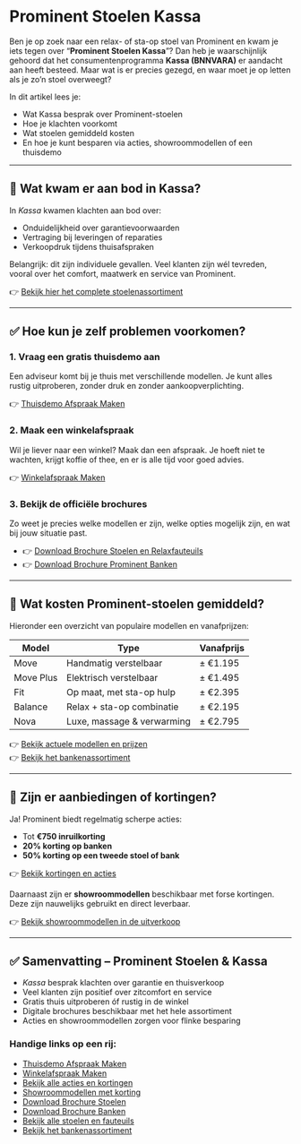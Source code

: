 # Prominent Stoelen Kassa

Ben je op zoek naar een relax- of sta-op stoel van Prominent en kwam je iets tegen over “**Prominent Stoelen Kassa**”? Dan heb je waarschijnlijk gehoord dat het consumentenprogramma **Kassa (BNNVARA)** er aandacht aan heeft besteed. Maar wat is er precies gezegd, en waar moet je op letten als je zo’n stoel overweegt?

In dit artikel lees je:
- Wat Kassa besprak over Prominent-stoelen
- Hoe je klachten voorkomt
- Wat stoelen gemiddeld kosten
- En hoe je kunt besparen via acties, showroommodellen of een thuisdemo

---

## 🧾 Wat kwam er aan bod in Kassa?

In *Kassa* kwamen klachten aan bod over:

- Onduidelijkheid over garantievoorwaarden  
- Vertraging bij leveringen of reparaties  
- Verkoopdruk tijdens thuisafspraken

Belangrijk: dit zijn individuele gevallen. Veel klanten zijn wél tevreden, vooral over het comfort, maatwerk en service van Prominent.

👉 [Bekijk hier het complete stoelenassortiment](https://sta-opstoelen.nl/stoelen)

---

## ✅ Hoe kun je zelf problemen voorkomen?

### 1. Vraag een gratis thuisdemo aan

Een adviseur komt bij je thuis met verschillende modellen. Je kunt alles rustig uitproberen, zonder druk en zonder aankoopverplichting.

👉 [Thuisdemo Afspraak Maken](https://sta-opstoelen.nl/thuisdemo)

### 2. Maak een winkelafspraak

Wil je liever naar een winkel? Maak dan een afspraak. Je hoeft niet te wachten, krijgt koffie of thee, en er is alle tijd voor goed advies.

👉 [Winkelafspraak Maken](https://sta-opstoelen.nl/winkelafspraak)

### 3. Bekijk de officiële brochures

Zo weet je precies welke modellen er zijn, welke opties mogelijk zijn, en wat bij jouw situatie past.

- 👉 [Download Brochure Stoelen en Relaxfauteuils](https://sta-opstoelen.nl/brochurestoelen)  
- 👉 [Download Brochure Prominent Banken](https://sta-opstoelen.nl/brochurebanken)

---

## 💺 Wat kosten Prominent-stoelen gemiddeld?

Hieronder een overzicht van populaire modellen en vanafprijzen:

| **Model**     | **Type**                       | **Vanafprijs** |
|---------------|--------------------------------|----------------|
| Move          | Handmatig verstelbaar          | ± €1.195       |
| Move Plus     | Elektrisch verstelbaar         | ± €1.495       |
| Fit           | Op maat, met sta-op hulp       | ± €2.395       |
| Balance       | Relax + sta-op combinatie      | ± €2.195       |
| Nova          | Luxe, massage & verwarming     | ± €2.795       |

👉 [Bekijk actuele modellen en prijzen](https://sta-opstoelen.nl/stoelen)  
👉 [Bekijk het bankenassortiment](https://sta-opstoelen.nl/banken)

---

## 🎉 Zijn er aanbiedingen of kortingen?

Ja! Prominent biedt regelmatig scherpe acties:

- Tot **€750 inruilkorting**  
- **20% korting op banken**  
- **50% korting op een tweede stoel of bank**

👉 [Bekijk kortingen en acties](https://sta-opstoelen.nl/acties)

Daarnaast zijn er **showroommodellen** beschikbaar met forse kortingen. Deze zijn nauwelijks gebruikt en direct leverbaar.

👉 [Bekijk showroommodellen in de uitverkoop](https://sta-opstoelen.nl/showroommodellen)

---

## ✅ Samenvatting – Prominent Stoelen & Kassa

- *Kassa* besprak klachten over garantie en thuisverkoop  
- Veel klanten zijn positief over zitcomfort en service  
- Gratis thuis uitproberen óf rustig in de winkel  
- Digitale brochures beschikbaar met het hele assortiment  
- Acties en showroommodellen zorgen voor flinke besparing

### Handige links op een rij:

- [Thuisdemo Afspraak Maken](https://sta-opstoelen.nl/thuisdemo)  
- [Winkelafspraak Maken](https://sta-opstoelen.nl/winkelafspraak)  
- [Bekijk alle acties en kortingen](https://sta-opstoelen.nl/acties)  
- [Showroommodellen met korting](https://sta-opstoelen.nl/showroommodellen)  
- [Download Brochure Stoelen](https://sta-opstoelen.nl/brochurestoelen)  
- [Download Brochure Banken](https://sta-opstoelen.nl/brochurebanken)  
- [Bekijk alle stoelen en fauteuils](https://sta-opstoelen.nl/stoelen)  
- [Bekijk het bankenassortiment](https://sta-opstoelen.nl/banken)
